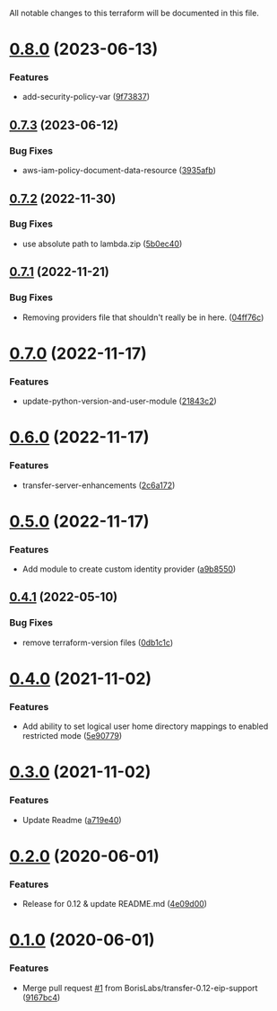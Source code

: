 All notable changes to this terraform will be documented in this file.

# [0.8.0](https://github.com/BorisLabs/terraform-aws-transfer/compare/v0.7.3...v0.8.0) (2023-06-13)


### Features

* add-security-policy-var ([9f73837](https://github.com/BorisLabs/terraform-aws-transfer/commit/9f7383703fcdc385d452788b48eb926dbb3717bb))

## [0.7.3](https://github.com/BorisLabs/terraform-aws-transfer/compare/v0.7.2...v0.7.3) (2023-06-12)


### Bug Fixes

* aws-iam-policy-document-data-resource ([3935afb](https://github.com/BorisLabs/terraform-aws-transfer/commit/3935afb14c0e3c417f23badfa4aa6bb7e786ea1a))

## [0.7.2](https://github.com/BorisLabs/terraform-aws-transfer/compare/v0.7.1...v0.7.2) (2022-11-30)


### Bug Fixes

* use absolute path to lambda.zip ([5b0ec40](https://github.com/BorisLabs/terraform-aws-transfer/commit/5b0ec400928729c68b2080c5dcc3fedbc92d39eb))

## [0.7.1](https://github.com/BorisLabs/terraform-aws-transfer/compare/v0.7.0...v0.7.1) (2022-11-21)


### Bug Fixes

* Removing providers file that shouldn't really be in here. ([04ff76c](https://github.com/BorisLabs/terraform-aws-transfer/commit/04ff76c64dda59330cd0438131665295a46144e8))

# [0.7.0](https://github.com/BorisLabs/terraform-aws-transfer/compare/v0.6.0...v0.7.0) (2022-11-17)


### Features

* update-python-version-and-user-module ([21843c2](https://github.com/BorisLabs/terraform-aws-transfer/commit/21843c256f49cd80cc37aa5e467b1915129990ef))

# [0.6.0](https://github.com/BorisLabs/terraform-aws-transfer/compare/v0.5.0...v0.6.0) (2022-11-17)


### Features

* transfer-server-enhancements ([2c6a172](https://github.com/BorisLabs/terraform-aws-transfer/commit/2c6a172e4eb94f9d3e6aa52e799bc3a7956c6fbb))

# [0.5.0](https://github.com/BorisLabs/terraform-aws-transfer/compare/v0.4.1...v0.5.0) (2022-11-17)


### Features

* Add module to create custom identity provider ([a9b8550](https://github.com/BorisLabs/terraform-aws-transfer/commit/a9b8550665285b0d14403b594251b783ffdbf8db))

## [0.4.1](https://github.com/BorisLabs/terraform-aws-transfer/compare/v0.4.0...v0.4.1) (2022-05-10)


### Bug Fixes

* remove terraform-version files ([0db1c1c](https://github.com/BorisLabs/terraform-aws-transfer/commit/0db1c1c1ba1d01fbc1132c38f0a83b4f28005a97))

# [0.4.0](https://github.com/BorisLabs/terraform-aws-transfer/compare/v0.3.0...v0.4.0) (2021-11-02)


### Features

* Add ability to set logical user home directory mappings to enabled restricted mode ([5e90779](https://github.com/BorisLabs/terraform-aws-transfer/commit/5e907794fe7d134b0dd575b800c3c7fbeb1df966))

# [0.3.0](https://github.com/BorisLabs/terraform-aws-transfer/compare/v0.2.0...v0.3.0) (2021-11-02)


### Features

* Update Readme  ([a719e40](https://github.com/BorisLabs/terraform-aws-transfer/commit/a719e4064504498bcb256507a3b81fa76aa24470))

# [0.2.0](https://github.com/BorisLabs/terraform-aws-transfer/compare/v0.1.0...v0.2.0) (2020-06-01)


### Features

* Release for 0.12 & update README.md ([4e09d00](https://github.com/BorisLabs/terraform-aws-transfer/commit/4e09d00d7faeff040aef3935cfefb7d3cfab7e96))

# [0.1.0](https://github.com/BorisLabs/terraform-aws-transfer/compare/v0.0.2...v0.1.0) (2020-06-01)


### Features

* Merge pull request [#1](https://github.com/BorisLabs/terraform-aws-transfer/issues/1) from BorisLabs/transfer-0.12-eip-support ([9167bc4](https://github.com/BorisLabs/terraform-aws-transfer/commit/9167bc4c6aaa0a626b0fcdc7484ed2e5058daeaa))
